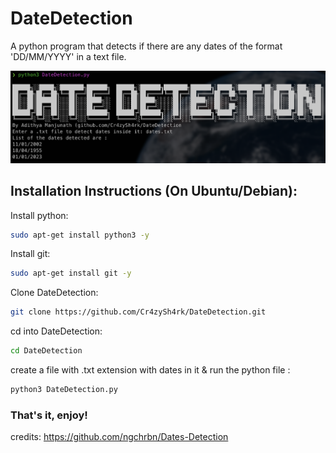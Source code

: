 # DateDetection
A python program that detects if there are any dates of the format 'DD/MM/YYYY' in a text file.

<p align="center">
  <img width="522" src="https://github.com/Cr4zySh4rk/DateDetection/blob/main/Screenshot1.png">
</p>

## Installation Instructions (On Ubuntu/Debian): 
Install python:
  ``` bash
  sudo apt-get install python3 -y
  ```
Install git:
  ``` bash
  sudo apt-get install git -y
  ```
Clone DateDetection:
  ``` bash
  git clone https://github.com/Cr4zySh4rk/DateDetection.git
  ```
cd into DateDetection:
  ``` bash
  cd DateDetection
  ```
create a file with .txt extension with dates in it & run the python file :
  ``` bash
  python3 DateDetection.py
  ```
### That's it, enjoy!
credits: https://github.com/ngchrbn/Dates-Detection

